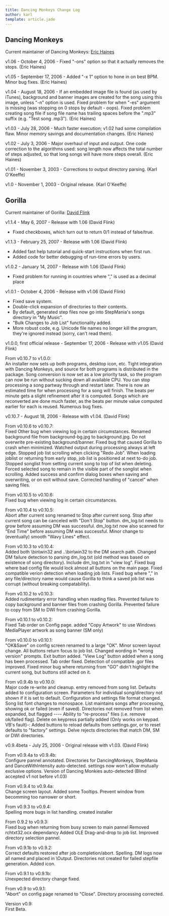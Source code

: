 ```yaml
---
title: Dancing Monkeys Change Log
author: karl
template: article.jade
---
```


## Dancing Monkeys

Current maintainer of Dancing Monkeys: [Eric Haines](http://erich.realtimerendering.com/)

v1.06 - October 4, 2006 - Fixed "-ons" option so that it actually removes the stops. (Eric Haines)

v1.05 - September 17, 2006 - Added "-x 1" option to hone in on best BPM. Minor bug fixes. (Eric Haines)

v1.04 - August 18, 2006 - If an embedded image file is found (as used by iTunes), background and banner images are created for the song using this image, unless "-n" option is used. Fixed problem for when "-es" argument is missing (was stopping on 0 stops by default - oops). Fixed problem creating song file if song file name has trailing spaces before the ".mp3" suffix (e.g. "Test song .mp3"). (Eric Haines)

v1.03 - July 28, 2006 - Much faster execution; v1.02 had some compilation flaw. Minor memory savings and documentation changes. (Eric Haines)

v1.02 - July 3, 2006 - Major overhaul of input and output. One code correction to the algorithms used: song length now affects the total number of steps adjusted, so that long songs will have more steps overall. (Eric Haines)

v1.01 - November 3, 2003 - Corrections to output directory parsing. (Karl O'Keeffe)

v1.0 - November 1, 2003 - Original release. (Karl O'Keeffe)

## Gorilla

Current maintainer of Gorilla: [David Flink](mailto:DancingGorilla@gmail.com)

v1.1.4 - May 6, 2007 - Release with 1.06 (David Flink)

*   Fixed checkboxes, which turn out to return 0/1 instead of false/true.

v1.1.3 - February 25, 2007 - Release with 1.06 (David Flink)

*   Added fast help tutorial and quick-start instructions when first run.
*   Added code for better debugging of run-time errors by users.

v1.0.2 - January 14, 2007 - Release with 1.06 (David Flink)

*   Fixed problem for running in countries where "," is used as a decimal place

v1.0.1 - October 4, 2006 - Release with v1.06 (David Flink)

*   Fixed save system.
*   Double-click expansion of directories to their contents.
*   By default, generated step files now go into StepMania's songs directory in "My Music".
*   "Bulk Changes to Job List" functionality added.
*   More robust code, e.g. Unicode file names no longer kill the program, they're ignored instead (sorry, can't read them).

v1.0.0, first official release - September 17, 2006 - Release with v1.05 (David Flink)

From v0.10.7 to v1.0.0:  
An installer now sets up both programs, desktop icon, etc. Tight integration with Dancing Monkeys, and source for both programs is distributed in the package. Song conversion is now set as a low priority task, so the program can now be run without sucking down all available CPU. You can stop processing a song partway through and restart later. There is now an estimated time for when processing for a song will finish. The beats per minute gets a slight refinement after it is computed. Songs which are reconverted are done much faster, as the beats per minute value computed earlier for each is reused. Numerous bug fixes.

v0.10.7 - August 18, 2006 - Release with v1.04\. (David Flink)

From v0.10.6 to v0.10.7:  
Fixed Other bug when viewing log in certain circumstances. Renamed background file from background-bg.jpg to background.jpg. Do not overwrite pre-existing background/banner. Fixed bug that caused Gorilla to crash when minimized. Watched output during processing always at left edge. Stopped job list scrolling when clicking "Redo Job". When loading joblist or returning from early stop, job list is positioned at next to-do job. Stopped songlist from setting current song to top of list when deleting. Forced selected song to remain in the visible part of the songlist when scrolling. Added success and confirm dialog boxes when saving and overwriting, or on exit without save. Corrected handling of "cancel" when saving files.

From v0.10.5 to v0.10.6:  
Fixed bug when viewing log in certain circumstances.

From v0.10.4 to v0.10.5:  
Abort after current song renamed to Stop after current song. Stop after current song can be canceled with "Don't Stop" button. dm_log.txt needs to grow before assuming DM was successful. dm_log.txt now also scanned for "End Time" before assuming DM was successful. Minor change to (eventually) smooth "Wavy Lines" effect.

From v0.10.3 to v0.10.4:  
Added both \bin\win32 and ..\bin\win32 to the DM search path. Changed DM failure detection to parsing dm_log.txt (old method was based on existence of song directory). Include dm_log.txt in "view log". Fixed bug where bad config file would lock almost all buttons on the main page. Fixed compatible verion detection when loading job lists. Fixed bug where "," in any file/directory name would cause Gorilla to think a saved job list was corrupt (without breaking compatability).

From v0.10.2 to v0.10.3:  
Added rudimentary error handling when reading files. Prevented failure to copy background and banner files from crashing Gorilla. Prevented failure to copy from SM to DWI from crashing Gorilla.

From v0.10.1 to v0.10.2:  
Fixed Tab order on Config page. added "Copy Artwork" to use Windows MediaPlayer artwork as song banner (SM only)

From v0.10.0 to v0.10.1:  
"OK&Save" on config screen renamed to a large "OK". Minor screen layout change. All buttons return focus to job list. Changed wording in "wrong version" prompts. Exit button added. "View Log" button added when a song has been processed. Tab order fixed. Detection of compatible .gor files improved. Fixed minor bug where returning from "GO" didn't highlight the current song, but buttons still acted on it.

From v0.9.4b to v0.10.0:  
Major code re-write and cleanup. <default> entry removed from song list. Defaults added to configuration screen. Parameters for individual song/directory not shown if it is set to default. Configuration and settings file format changed. Song list font changes to monospace. List maintains songs after processing, showing ok or failed (even if saved). Directories not removed from list when expanded, but flagged ---- Ability to "re-process" files (i.e. remove ok/failed flag). Delete on keypress partially added (Only works on keypad. VB's fault)-: Added buttons to reload defaults from settings.gor, or to reset defaults to "factory" settings. Delve rejects directories that match DM, SM or DWI directories.

v0.9.4beta - July 25, 2006 - Original release with v1.03\. (David Flink)

From v0.9.4a to v0.9.4b:  
Configure pannel annotated. Directories for DancingMonkeys, StepMania and DanceWithIntensity auto-detected. <default> settings now won't allow mutually exclusive options. Version of Dancing Monkies auto-detected (Blind accepted v1 not before v1.03)

From v0.9.4 to v0.9.4a:  
Change screen layout. Added some Tooltips. Prevent window from becomming too narrower or short.

From v0.9.3 to v0.9.4:  
Spelling more bugs in list handling. created installer

From 0.9.2 to v0.9.3:  
Fixed bug when returning from busy screen to main pannel Removed rchtxt32.ocx dependancy Added OLE Drag-and-drop to job list. Improved directory selection pannel.

From v0.9.1b to v0.9.2:  
Correct defaults restored after job completion/abort. Spelling. DM logs now all named and placed in <DancingMonkeys>\Output. Directories not created for failed stepfile generation. Added icon.

From v0.9.1 to v0.9.1b:  
Unexpected directory change fixed.

From v0.9 to v0.9.1:  
"Abort" on config page renamed to "Close". Directory processing corrected.

Version v0.9:  
First Beta.
